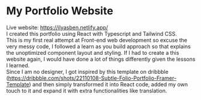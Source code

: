 # My Portfolio Website
Live website: https://ilyasben.netlify.app/
<br>
I created this portfolio using React with Typescript and Tailwind CSS.
<br>
This is my first real attempt at Front-end web development so excuse the very messy code, I followed a learn as you build approach so that explains the unoptimized component layout and styling. If I had to create a this website again, I would have done a lot of things differently given the lessons I learned.
<br>
Since I am no designer, I got inspired by this template on dribbble (https://dribbble.com/shots/22110108-Subtle-Folio-Portfolio-Framer-Template) and then simply transformed it into React code, added my own touch to it and expand it with extra functionalities like translation.

